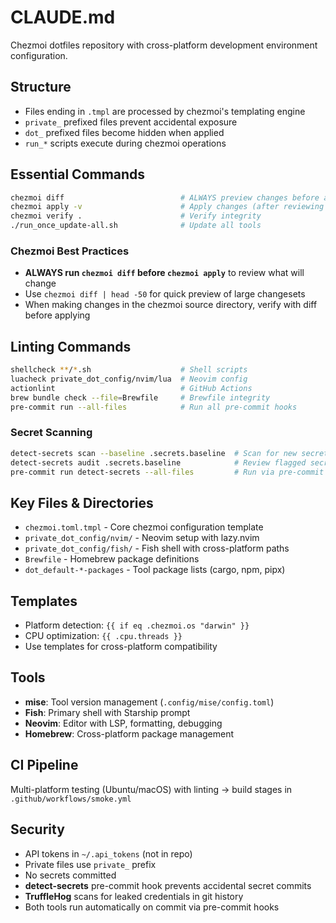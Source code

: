 # CLAUDE.md

Chezmoi dotfiles repository with cross-platform development environment configuration.

## Structure
- Files ending in `.tmpl` are processed by chezmoi's templating engine
- `private_` prefixed files prevent accidental exposure
- `dot_` prefixed files become hidden when applied
- `run_*` scripts execute during chezmoi operations

## Essential Commands
```bash
chezmoi diff                          # ALWAYS preview changes before applying
chezmoi apply -v                      # Apply changes (after reviewing diff)
chezmoi verify .                      # Verify integrity
./run_once_update-all.sh              # Update all tools
```

### Chezmoi Best Practices
- **ALWAYS run `chezmoi diff` before `chezmoi apply`** to review what will change
- Use `chezmoi diff | head -50` for quick preview of large changesets
- When making changes in the chezmoi source directory, verify with diff before applying

## Linting Commands
```bash
shellcheck **/*.sh                    # Shell scripts
luacheck private_dot_config/nvim/lua  # Neovim config
actionlint                            # GitHub Actions
brew bundle check --file=Brewfile     # Brewfile integrity
pre-commit run --all-files            # Run all pre-commit hooks
```

### Secret Scanning
```bash
detect-secrets scan --baseline .secrets.baseline  # Scan for new secrets
detect-secrets audit .secrets.baseline            # Review flagged secrets
pre-commit run detect-secrets --all-files         # Run via pre-commit
```

## Key Files & Directories
- `chezmoi.toml.tmpl` - Core chezmoi configuration template
- `private_dot_config/nvim/` - Neovim setup with lazy.nvim
- `private_dot_config/fish/` - Fish shell with cross-platform paths
- `Brewfile` - Homebrew package definitions
- `dot_default-*-packages` - Tool package lists (cargo, npm, pipx)

## Templates
- Platform detection: `{{ if eq .chezmoi.os "darwin" }}`
- CPU optimization: `{{ .cpu.threads }}`
- Use templates for cross-platform compatibility

## Tools
- **mise**: Tool version management (`.config/mise/config.toml`)
- **Fish**: Primary shell with Starship prompt
- **Neovim**: Editor with LSP, formatting, debugging
- **Homebrew**: Cross-platform package management

## CI Pipeline
Multi-platform testing (Ubuntu/macOS) with linting → build stages in `.github/workflows/smoke.yml`

## Security
- API tokens in `~/.api_tokens` (not in repo)
- Private files use `private_` prefix
- No secrets committed
- **detect-secrets** pre-commit hook prevents accidental secret commits
- **TruffleHog** scans for leaked credentials in git history
- Both tools run automatically on commit via pre-commit hooks
